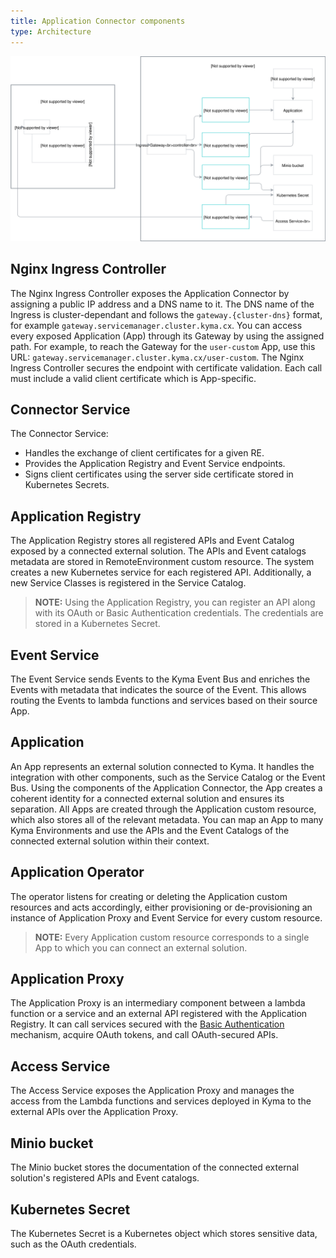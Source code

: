 ```yaml
---
title: Application Connector components
type: Architecture
---
```


![Architecture Diagram](assets/001-application-connector.svg)


## Nginx Ingress Controller

The Nginx Ingress Controller exposes the Application Connector by assigning a public IP address and a DNS name to it.
The DNS name of the Ingress is cluster-dependant and follows the `gateway.{cluster-dns}` format, for example `gateway.servicemanager.cluster.kyma.cx`.
You can access every exposed Application (App) through its Gateway by using the assigned path. For example, to reach the Gateway for the `user-custom` App, use this URL: `gateway.servicemanager.cluster.kyma.cx/user-custom`. The Nginx Ingress Controller secures the endpoint with certificate validation. Each call must include a valid client certificate which is App-specific.

## Connector Service

The Connector Service:
- Handles the exchange of client certificates for a given RE.
- Provides the Application Registry and Event Service endpoints.
- Signs client certificates using the server side certificate stored in Kubernetes Secrets.

## Application Registry

The Application Registry stores all registered APIs and Event Catalog exposed by a connected external solution. The APIs and Event catalogs metadata are stored in RemoteEnvironment custom resource.
The system creates a new Kubernetes service for each registered API. Additionally, a new Service Classes is registered in the Service Catalog.

>**NOTE:** Using the Application Registry, you can register an API along with its OAuth or Basic Authentication credentials. The credentials are stored in a Kubernetes Secret.

## Event Service

The Event Service sends Events to the Kyma Event Bus and enriches the Events with metadata that indicates the source of the Event.
This allows routing the Events to lambda functions and services based on their source App.

## Application

An App represents an external solution connected to Kyma. It handles the integration with other components, such as the Service Catalog or the Event Bus.
Using the components of the Application Connector, the App creates a coherent identity for a connected external solution and ensures its separation.
All Apps are created through the Application custom resource, which also stores all of the relevant metadata. You can map an App to many Kyma Environments and use the APIs and the Event Catalogs of the connected external solution within their context.

## Application Operator

The operator listens for creating or deleting the Application custom resources and acts accordingly, either provisioning or de-provisioning an instance of Application Proxy and Event Service for every custom resource.         

>**NOTE:** Every Application custom resource corresponds to a single App to which you can connect an external solution.

## Application Proxy

The Application Proxy is an intermediary component between a lambda function or a service and an external API registered with the Application Registry. It can call services secured with the [Basic Authentication](https://tools.ietf.org/html/rfc7617) mechanism, acquire OAuth tokens, and call OAuth-secured APIs.  

## Access Service

The Access Service exposes the Application Proxy and manages the access from the Lambda functions and services deployed in Kyma to the external APIs over the Application Proxy.

## Minio bucket

The Minio bucket stores the documentation of the connected external solution's registered APIs and Event catalogs.

## Kubernetes Secret

The Kubernetes Secret is a Kubernetes object which stores sensitive data, such as the OAuth credentials.